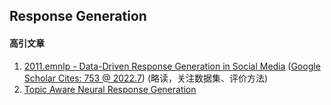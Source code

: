 ## Response Generation



#### 高引文章
1. [2011.emnlp - Data-Driven Response Generation in Social Media](https://www.microsoft.com/en-us/research/publication/data-driven-response-generation-in-social-media/) ([Google Scholar Cites: 753 @ 2022.7](https://scholar.google.com/scholar?cites=14809258105043101893&as_sdt=2005&sciodt=0,5&hl=zh-CN)) (略读，关注数据集、评价方法)
2. [Topic Aware Neural Response Generation](https://ojs.aaai.org/index.php/AAAI/article/view/10981)
